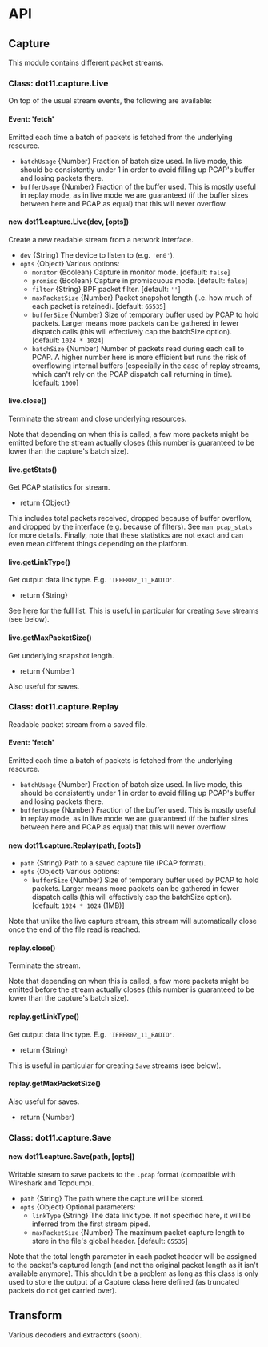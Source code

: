 # API


## Capture

This module contains different packet streams.


### Class: dot11.capture.Live

On top of the usual stream events, the following are available:

#### Event: 'fetch'

Emitted each time a batch of packets is fetched from the underlying resource.

+ `batchUsage` {Number} Fraction of batch size used. In live mode, this should
  be consistently under 1 in order to avoid filling up PCAP's buffer and losing
  packets there.
+ `bufferUsage` {Number} Fraction of the buffer used. This is mostly useful in
  replay mode, as in live mode we are guaranteed (if the buffer sizes between
  here and PCAP as equal) that this will never overflow.

#### new dot11.capture.Live(dev, [opts])

Create a new readable stream from a network interface.

+ `dev` {String} The device to listen to (e.g. `'en0'`).
+ `opts` {Object} Various options:
  + `monitor` {Boolean} Capture in monitor mode. [default: `false`]
  + `promisc` {Boolean} Capture in promiscuous mode. [default: `false`]
  + `filter` {String} BPF packet filter. [default: `''`]
  + `maxPacketSize` {Number} Packet snapshot length (i.e. how much of each
    packet is retained). [default: `65535`]
  + `bufferSize` {Number} Size of temporary buffer used by PCAP to hold packets.
    Larger means more packets can be gathered in fewer dispatch calls (this
    will effectively cap the batchSize option). [default: `1024 * 1024`]
  + `batchSize` {Number} Number of packets read during each call to PCAP. A
    higher number here is more efficient but runs the risk of overflowing
    internal buffers (especially in the case of replay streams, which can't
    rely on the PCAP dispatch call returning in time). [default: `1000`]

#### live.close()

Terminate the stream and close underlying resources.

Note that depending on when this is called, a few more packets might be emitted
before the stream actually closes (this number is guaranteed to be lower than
the capture's batch size).

#### live.getStats()

Get PCAP statistics for stream.

+ return {Object}

This includes total packets received, dropped because of buffer overflow, and
dropped by the interface (e.g. because of filters). See `man pcap_stats` for
more details. Finally, note that these statistics are not exact and can even
mean different things depending on the platform.

#### live.getLinkType()

Get output data link type. E.g. `'IEEE802_11_RADIO'`.

+ return {String}

See [here](http://www.tcpdump.org/linktypes.html) for the full list. This is
useful in particular for creating `Save` streams (see below).

#### live.getMaxPacketSize()

Get underlying snapshot length.

+ return {Number}

Also useful for saves.


### Class: dot11.capture.Replay

Readable packet stream from a saved file.

#### Event: 'fetch'

Emitted each time a batch of packets is fetched from the underlying resource.

+ `batchUsage` {Number} Fraction of batch size used. In live mode, this should
  be consistently under 1 in order to avoid filling up PCAP's buffer and losing
  packets there.
+ `bufferUsage` {Number} Fraction of the buffer used. This is mostly useful in
  replay mode, as in live mode we are guaranteed (if the buffer sizes between
  here and PCAP as equal) that this will never overflow.

#### new dot11.capture.Replay(path, [opts])

+ `path` {String} Path to a saved capture file (PCAP format).
+ `opts` {Object} Various options:
  + `bufferSize` {Number} Size of temporary buffer used by PCAP to hold packets.
    Larger means more packets can be gathered in fewer dispatch calls (this
    will effectively cap the batchSize option). [default: `1024 * 1024` (1MB)]

Note that unlike the live capture stream, this stream will automatically
close once the end of the file read is reached.

#### replay.close()

Terminate the stream.

Note that depending on when this is called, a few more packets might be emitted
before the stream actually closes (this number is guaranteed to be lower than
the capture's batch size).

#### replay.getLinkType()

Get output data link type. E.g. `'IEEE802_11_RADIO'`.

+ return {String}

This is useful in particular for creating `Save` streams (see below).

#### replay.getMaxPacketSize()

Also useful for saves.

+ return {Number}


### Class: dot11.capture.Save

#### new dot11.capture.Save(path, [opts])

Writable stream to save packets to the `.pcap` format (compatible with
Wireshark and Tcpdump).

+ `path` {String} The path where the capture will be stored.
+ `opts` {Object} Optional parameters:
  + `linkType` {String} The data link type. If not specified here, it will be
    inferred from the first stream piped.
  + `maxPacketSize` {Number} The maximum packet capture length to store in the
    file's global header. [default: `65535`]

Note that the total length parameter in each packet header will be
assigned to the packet's captured length (and not the original packet
length as it isn't available anymore). This shouldn't be a problem as long
as this class is only used to store the output of a Capture class here
defined (as truncated packets do not get carried over).


## Transform

Various decoders and extractors (soon).
